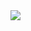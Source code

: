 <img src="https://upload.wikimedia.org/wikipedia/commons/thumb/1/17/GraphQL_Logo.svg/1024px-GraphQL_Logo.svg.png" />